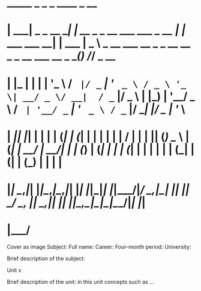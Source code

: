 #   _____                _                            _                  _        ____                                                 _   __        
# |  ___|   _ _ __   __| | __ _ _ __ ___   ___ _ __ | |_ ___  ___    __| | ___  |  _ \ _ __ ___   __ _ _ __ __ _ _ __ ___   __ _  ___(_) /_/  _ __  
# | |_ | | | | '_ \ / _` |/ _` | '_ ` _ \ / _ \ '_ \| __/ _ \/ __|  / _` |/ _ \ | |_) | '__/ _ \ / _` | '__/ _` | '_ ` _ \ / _` |/ __| |/ _ \| '_ \ 
# |  _|| |_| | | | | (_| | (_| | | | | | |  __/ | | | || (_) \__ \ | (_| |  __/ |  __/| | | (_) | (_| | | | (_| | | | | | | (_| | (__| | (_) | | | |
# |_|   \__,_|_| |_|\__,_|\__,_|_| |_| |_|\___|_| |_|\__\___/|___/  \__,_|\___| |_|   |_|  \___/ \__, |_|  \__,_|_| |_| |_|\__,_|\___|_|\___/|_| |_|
#                                                                                                |___/                                              

Cover as image
Subject:
Full name:
Career:
Four-month period:
University:

Brief description of the subject:

Unit x

Brief description of the unit: in this unit concepts such as ...

